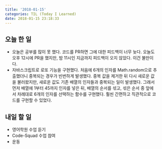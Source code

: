 ```yaml
---
title: '2018-01-15'
categories: TIL (Today I Learned)
date: 2018-01-15 23:18:33
---
```

## 오늘 한 일
  * 오늘은 공부를 많이 못 했다. 코드를 PR하면 그에 대한 피드백이 너무 늦다. 오늘도 오후 12시에 PR을 했지만, 밤 11시인 지금까지 피드백이 오지 않았다. 이건 불만이다.
  * 자바스크립트로 로또 기능을 구현했다. 처음에 6개의 인자를 Math.random으로 추출했더니 중복되는 경우가 빈번하게 발생했다. 중복 값을 제거한 뒤 다시 새로운 값을 불러왔지만, 새로운 값도 기존 배열의 인자들과 중복되는 일이 발생했다. 그래서 먼저 배열에 1부터 45까지 인자를 넣은 뒤, 배열의 순서를 섞고, 섞은 순서 중 앞에서 차례대로 6개의 인자를 선택하는 함수를 구현했다. 훨씬 간편하고 직관적으로 코드를 구현할 수 있었다.

## 내일 할 일
  * 영어학원 수업 듣기
  * Code-Squad 수업 참여
  * 운동